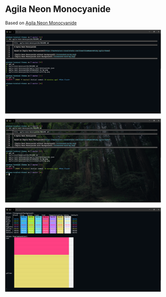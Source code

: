 # Agila Neon Monocyanide

Based on [Agila Neon Monocyanide](https://marketplace.visualstudio.com/items?itemName=whtsky.agila-theme)

![Agila Neon Monocyanide without Background](./screenshot-no-bg.png)

![Agila Neon Monocyanide with Background](./screenshot-with-bg.png)

![Colors](./colors.png)